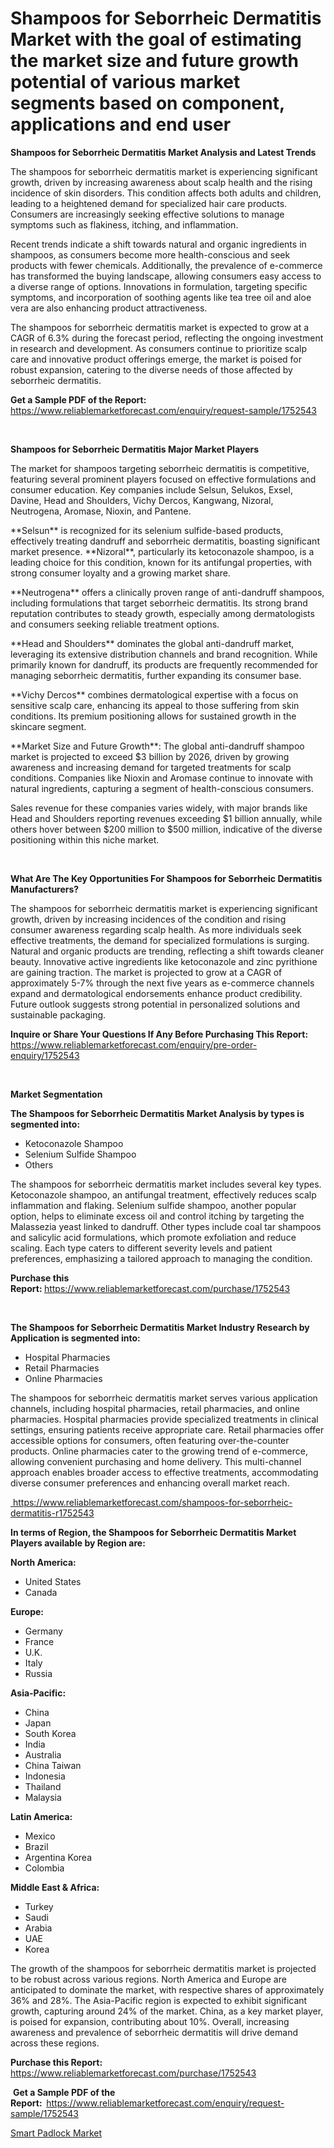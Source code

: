 <p><h1>Shampoos for Seborrheic Dermatitis Market with the goal of estimating the market size and future growth potential of various market segments based on component, applications and end user</h1></p><p><strong>Shampoos for Seborrheic Dermatitis Market Analysis and Latest Trends</strong></p>
<p><p>The shampoos for seborrheic dermatitis market is experiencing significant growth, driven by increasing awareness about scalp health and the rising incidence of skin disorders. This condition affects both adults and children, leading to a heightened demand for specialized hair care products. Consumers are increasingly seeking effective solutions to manage symptoms such as flakiness, itching, and inflammation.</p><p>Recent trends indicate a shift towards natural and organic ingredients in shampoos, as consumers become more health-conscious and seek products with fewer chemicals. Additionally, the prevalence of e-commerce has transformed the buying landscape, allowing consumers easy access to a diverse range of options. Innovations in formulation, targeting specific symptoms, and incorporation of soothing agents like tea tree oil and aloe vera are also enhancing product attractiveness.</p><p>The shampoos for seborrheic dermatitis market is expected to grow at a CAGR of 6.3% during the forecast period, reflecting the ongoing investment in research and development. As consumers continue to prioritize scalp care and innovative product offerings emerge, the market is poised for robust expansion, catering to the diverse needs of those affected by seborrheic dermatitis.</p></p>
<p><strong>Get a Sample PDF of the Report:&nbsp;</strong> <a href="https://www.reliablemarketforecast.com/enquiry/request-sample/1752543?utm_campaign=2736&utm_medium=2&utm_source=Github&utm_content=ia&utm_term=06032025&utm_id=shampoos-for-seborrheic-dermatitis">https://www.reliablemarketforecast.com/enquiry/request-sample/1752543</a></p>
<p>&nbsp;</p>
<p><strong>Shampoos for Seborrheic Dermatitis Major Market Players</strong></p>
<p><p>The market for shampoos targeting seborrheic dermatitis is competitive, featuring several prominent players focused on effective formulations and consumer education. Key companies include Selsun, Selukos, Exsel, Davine, Head and Shoulders, Vichy Dercos, Kangwang, Nizoral, Neutrogena, Aromase, Nioxin, and Pantene.</p><p>**Selsun** is recognized for its selenium sulfide-based products, effectively treating dandruff and seborrheic dermatitis, boasting significant market presence. **Nizoral**, particularly its ketoconazole shampoo, is a leading choice for this condition, known for its antifungal properties, with strong consumer loyalty and a growing market share.</p><p>**Neutrogena** offers a clinically proven range of anti-dandruff shampoos, including formulations that target seborrheic dermatitis. Its strong brand reputation contributes to steady growth, especially among dermatologists and consumers seeking reliable treatment options.</p><p>**Head and Shoulders** dominates the global anti-dandruff market, leveraging its extensive distribution channels and brand recognition. While primarily known for dandruff, its products are frequently recommended for managing seborrheic dermatitis, further expanding its consumer base.</p><p>**Vichy Dercos** combines dermatological expertise with a focus on sensitive scalp care, enhancing its appeal to those suffering from skin conditions. Its premium positioning allows for sustained growth in the skincare segment.</p><p>**Market Size and Future Growth**: The global anti-dandruff shampoo market is projected to exceed $3 billion by 2026, driven by growing awareness and increasing demand for targeted treatments for scalp conditions. Companies like Nioxin and Aromase continue to innovate with natural ingredients, capturing a segment of health-conscious consumers.</p><p>Sales revenue for these companies varies widely, with major brands like Head and Shoulders reporting revenues exceeding $1 billion annually, while others hover between $200 million to $500 million, indicative of the diverse positioning within this niche market.</p></p>
<p>&nbsp;</p>
<p><strong>What Are The Key Opportunities For Shampoos for Seborrheic Dermatitis Manufacturers?</strong></p>
<p><p>The shampoos for seborrheic dermatitis market is experiencing significant growth, driven by increasing incidences of the condition and rising consumer awareness regarding scalp health. As more individuals seek effective treatments, the demand for specialized formulations is surging. Natural and organic products are trending, reflecting a shift towards cleaner beauty. Innovative active ingredients like ketoconazole and zinc pyrithione are gaining traction. The market is projected to grow at a CAGR of approximately 5-7% through the next five years as e-commerce channels expand and dermatological endorsements enhance product credibility. Future outlook suggests strong potential in personalized solutions and sustainable packaging.</p></p>
<p><strong>Inquire or Share Your Questions If Any Before Purchasing This Report:</strong> <a href="https://www.reliablemarketforecast.com/enquiry/pre-order-enquiry/1752543?utm_campaign=2736&utm_medium=2&utm_source=Github&utm_content=ia&utm_term=06032025&utm_id=shampoos-for-seborrheic-dermatitis">https://www.reliablemarketforecast.com/enquiry/pre-order-enquiry/1752543</a></p>
<p>&nbsp;</p>
<p><strong>Market Segmentation</strong></p>
<p><strong>The Shampoos for Seborrheic Dermatitis Market Analysis by types is segmented into:</strong></p>
<p><ul><li>Ketoconazole Shampoo</li><li>Selenium Sulfide Shampoo</li><li>Others</li></ul></p>
<p><p>The shampoos for seborrheic dermatitis market includes several key types. Ketoconazole shampoo, an antifungal treatment, effectively reduces scalp inflammation and flaking. Selenium sulfide shampoo, another popular option, helps to eliminate excess oil and control itching by targeting the Malassezia yeast linked to dandruff. Other types include coal tar shampoos and salicylic acid formulations, which promote exfoliation and reduce scaling. Each type caters to different severity levels and patient preferences, emphasizing a tailored approach to managing the condition.</p></p>
<p><strong>Purchase this Report:&nbsp;</strong><a href="https://www.reliablemarketforecast.com/purchase/1752543?utm_campaign=2736&utm_medium=2&utm_source=Github&utm_content=ia&utm_term=06032025&utm_id=shampoos-for-seborrheic-dermatitis">https://www.reliablemarketforecast.com/purchase/1752543</a></p>
<p>&nbsp;</p>
<p><strong>The Shampoos for Seborrheic Dermatitis Market Industry Research by Application is segmented into:</strong></p>
<p><ul><li>Hospital Pharmacies</li><li>Retail Pharmacies</li><li>Online Pharmacies</li></ul></p>
<p><p>The shampoos for seborrheic dermatitis market serves various application channels, including hospital pharmacies, retail pharmacies, and online pharmacies. Hospital pharmacies provide specialized treatments in clinical settings, ensuring patients receive appropriate care. Retail pharmacies offer accessible options for consumers, often featuring over-the-counter products. Online pharmacies cater to the growing trend of e-commerce, allowing convenient purchasing and home delivery. This multi-channel approach enables broader access to effective treatments, accommodating diverse consumer preferences and enhancing overall market reach.</p></p>
<p><a href="https://www.reliablemarketforecast.com/shampoos-for-seborrheic-dermatitis-r1752543?utm_campaign=2736&utm_medium=2&utm_source=Github&utm_content=ia&utm_term=06032025&utm_id=shampoos-for-seborrheic-dermatitis">&nbsp;https://www.reliablemarketforecast.com/shampoos-for-seborrheic-dermatitis-r1752543</a></p>
<p><strong>In terms of Region, the Shampoos for Seborrheic Dermatitis Market Players available by Region are:</strong></p>
<p>
    <p> <strong> North America: </strong>
        <ul>
            <li>United States</li>
            <li>Canada</li>
        </ul>
        </p> 
    <p> <strong> Europe: </strong>
        <ul>
            <li>Germany</li>
            <li>France</li>
            <li>U.K.</li>
            <li>Italy</li>
            <li>Russia</li>
        </ul>
        </p> 
    <p> <strong> Asia-Pacific: </strong>
        <ul>
            <li>China</li>
            <li>Japan</li>
            <li>South Korea</li>
            <li>India</li>
            <li>Australia</li>
            <li>China Taiwan</li>
            <li>Indonesia</li>
            <li>Thailand</li>
            <li>Malaysia</li>
        </ul>
        </p> 
    <p> <strong> Latin America: </strong>
        <ul>
            <li>Mexico</li>
            <li>Brazil</li>
            <li>Argentina Korea</li>
            <li>Colombia</li>
        </ul>
        </p> 
    <p> <strong> Middle East & Africa: </strong>
        <ul>
            <li>Turkey</li>
            <li>Saudi</li>
            <li>Arabia</li>
            <li>UAE</li>
            <li>Korea</li>
        </ul>
    </p>
    </p>
<p><p>The growth of the shampoos for seborrheic dermatitis market is projected to be robust across various regions. North America and Europe are anticipated to dominate the market, with respective shares of approximately 36% and 28%. The Asia-Pacific region is expected to exhibit significant growth, capturing around 24% of the market. China, as a key market player, is poised for expansion, contributing about 10%. Overall, increasing awareness and prevalence of seborrheic dermatitis will drive demand across these regions.</p></p>
<p><strong>Purchase this Report: </strong><a href="https://www.reliablemarketforecast.com/purchase/1752543?utm_campaign=2736&utm_medium=2&utm_source=Github&utm_content=ia&utm_term=06032025&utm_id=shampoos-for-seborrheic-dermatitis">https://www.reliablemarketforecast.com/purchase/1752543</a></p>
<p>&nbsp;<strong>Get a Sample PDF of the Report:&nbsp;&nbsp;</strong><a href="https://www.reliablemarketforecast.com/enquiry/request-sample/1752543?utm_campaign=2736&utm_medium=2&utm_source=Github&utm_content=ia&utm_term=06032025&utm_id=shampoos-for-seborrheic-dermatitis">https://www.reliablemarketforecast.com/enquiry/request-sample/1752543</a></p>
<p><strong></strong></p>
<p><p><a href="https://github.com/pelahotayabe/Market-Research-Report-List-1/blob/main/smart-padlock-market.md?utm_campaign=2736&utm_medium=2&utm_source=Github&utm_content=ia&utm_term=06032025&utm_id=shampoos-for-seborrheic-dermatitis">Smart Padlock Market</a></p></p>